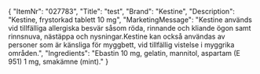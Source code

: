 {
  "ItemNr": "027783",
  "Title": "test",
  "Brand": "Kestine",
  "Description": "Kestine, frystorkad tablett 10 mg",
  "MarketingMessage": "Kestine används vid tillfälliga allergiska besvär såsom röda, rinnande och kliande ögon samt rinnsnuva, nästäppa och nysningar.Kestine kan också användas av personer som är känsliga för myggbett, vid tillfällig vistelse i myggrika områden.",
  "Ingredients": "Ebastin 10 mg, gelatin, mannitol, aspartam (E 951) 1 mg, smakämne (mint)."
}